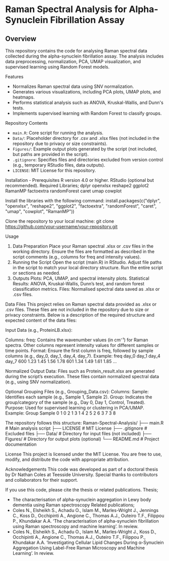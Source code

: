 # Raman Spectral Analysis for Alpha-Synuclein Fibrillation Assay

## Overview
This repository contains the code for analysing Raman spectral data collected during the alpha-synuclein fibrillation assay. 
The analysis includes data preprocessing, normalization, PCA, UMAP visualization, and supervised learning using Random Forest models.

Features
- Normalizes Raman spectral data using SNV normalization.
- Generates various visualizations, including PCA plots, UMAP plots, and heatmaps.
- Performs statistical analysis such as ANOVA, Kruskal-Wallis, and Dunn's tests.
- Implements supervised learning with Random Forest to classify groups.

Repository Contents
- `main.R`: Core script for running the analysis.
- `Data/`: Placeholder directory for .csv and .xlsx files (not included in the repository due to privacy or size constraints).
- `Figures/`: Example output plots generated by the script (not included, but paths are provided in the script).
- `.gitignore`: Specifies files and directories excluded from version control (e.g., temporary RStudio files, data outputs).
- `LICENSE`: MIT License for this repository.


Installation - Prerequisites
R version 4.0 or higher.
RStudio (optional but recommended).
Required Libraries;
 dplyr
 openxlsx
 reshape2
 ggplot2
 RamanMP
 factoextra
 randomForest
 caret
 umap
 cowplot
 
Install the libraries with the following command:
install.packages(c("dplyr", "openxlsx", "reshape2", "ggplot2", "factoextra", "randomForest", "caret", "umap", "cowplot", "RamanMP"))

Clone the repository to your local machine:
git clone https://github.com/your-username/your-repository.git


Usage
1. Data Preparation
Place your Raman spectral .xlsx or .csv files in the working directory.
Ensure the files are formatted as described in the script comments (e.g., columns for freq and intensity values).
2. Running the Script
Open the script (main.R) in RStudio.
Adjust file paths in the script to match your local directory structure.
Run the entire script or sections as needed.
3. Outputs
Plots: PCA, UMAP, and spectral intensity plots.
Statistical Results: ANOVA, Kruskal-Wallis, Dunn’s test, and random forest classification metrics.
Files: Normalised spectral data saved as .xlsx or .csv files.



Data Files
This project relies on Raman spectral data provided as .xlsx or .csv files. These files are not included in the repository due to size or privacy constraints. 
Below is a description of the required structure and expected content of the data files:

Input Data (e.g., ProteinLB.xlsx):

Columns:
freq: Contains the wavenumber values (in cm⁻¹) for Raman spectra.
Other columns represent intensity values for different samples or time points.
Format:
Ensure the first column is freq, followed by sample columns (e.g., day_0, day_1, day_4, day_7).
Example:
freq    day_0   day_1   day_4   day_7
600     1.23    1.45    1.56    1.78
601     1.34    1.49    1.61    1.85
...

Normalized Output Data:
Files such as Protein_result.xlsx are generated during the script’s execution.
These files contain normalized spectral data (e.g., using SNV normalization).

Optional Grouping Files (e.g., Grouping_Data.csv):
Columns:
Sample: Identifies each sample (e.g., Sample 1, Sample 2).
Group: Indicates the group/category of the sample (e.g., Day 0, Day 1, Control, Treated).
Purpose:
Used for supervised learning or clustering in PCA/UMAP.
Example:
Group    Sample
0          1
0          2
1          3
1          4
2          5
2          6
3          7
3          8



The repository follows this structure:
Raman-Spectral-Analysis/
├── main.R              # Main analysis script
├── LICENSE             # MIT License
├── .gitignore          # Excluded files
├── Data/               # Directory for input files (not included)
├── Figures/            # Directory for output plots (optional)
└── README.md           # Project documentation


License
This project is licensed under the MIT License. You are free to use, modify, and distribute the code with appropriate attribution.

Acknowledgements
This code was developed as part of a doctoral thesis by Dr Nathan Coles at Teesside University. Special thanks to contributors and collaborators for their support.

If you use this code, please cite the thesis or related publications.
Thesis;
 - The characterisation of alpha-synuclein aggregation in Lewy body dementia using Raman spectroscopy
Related publications;
 - Coles N., Elsheikh S., Achadu O., Islam M., Marles-Wright J., Jennings C., Koss D., Occhipinti A., Angione C., Thomas A.J., Outeiro T.F., Filippou P., Khundakar A.A. ‘The characterisation of alpha-synuclein fibrillation using Raman spectroscopy and machine learning’. In review.
 - Coles N., Elsheikh S., Achadu O., Islam M., Marles-Wright J., Koss D., Occhipinti A., Angione C., Thomas A.J., Outeiro T.F., Filippou P., Khundakar A.A. ‘Investigating Cellular Lipid Changes During α-Synuclein Aggregation Using Label-Free Raman Microscopy and Machine Learning’. In review.


